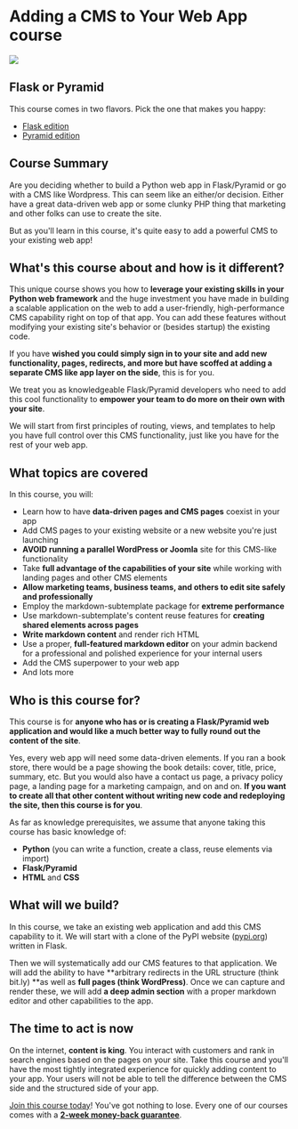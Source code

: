# Adding a CMS to Your Web App course

[![](https://raw.githubusercontent.com/talkpython/adding-a-cms-to-your-web-app-course/master/readme_resources/cms-flask.png)](https://talkpython.fm/cms-flask)

## Flask or Pyramid

This course comes in two flavors. Pick the one that makes you happy:

- [Flask edition](https://talkpython.fm/cms-flask)
- [Pyramid edition](https://talkpython.fm/cms-pyramid)

## Course Summary

Are you deciding whether to build a Python web app in Flask/Pyramid or go with a CMS like Wordpress. This can seem like an either/or decision. Either have a great data-driven web app or some clunky PHP thing that marketing and other folks can use to create the site.

But as you'll learn in this course, it's quite easy to add a powerful CMS to your existing web app!

## What's this course about and how is it different?

This unique course shows you how to **leverage your existing skills in your Python web framework** and the huge investment you have made in building a scalable application on the web to add a user-friendly, high-performance CMS capability right on top of that app. You can add these features without modifying your existing site's behavior or (besides startup) the existing code.

If you have **wished you could simply sign in to your site and add new functionality, pages, redirects, and more but have scoffed at adding a separate CMS like app layer on the side**, this is for you.

We treat you as knowledgeable Flask/Pyramid developers who need to add this cool functionality to **empower your team to do more on their own with your site**.

We will start from first principles of routing, views, and templates to help you have full control over this CMS functionality, just like you have for the rest of your web app.

## What topics are covered

In this course, you will:

* Learn how to have **data-driven pages and CMS pages** coexist in your app
* Add CMS pages to your existing website or a new website you're just launching
* **AVOID running a parallel WordPress or Joomla** site for this CMS-like functionality
* Take **full advantage of the capabilities of your site** while working with landing pages and other CMS elements
* **Allow marketing teams, business teams, and others to edit site safely and professionally**
* Employ the markdown-subtemplate package for **extreme performance**
* Use markdown-subtemplate's content reuse features for **creating shared elements across pages**
* **Write markdown content** and render rich HTML
* Use a proper, **full-featured markdown editor** on your admin backend for a professional and polished experience for your internal users
* Add the CMS superpower to your web app
* And lots more

## Who is this course for?

This course is for **anyone who has or is creating a Flask/Pyramid web application and would like a much better way to fully round out the content of the site**. 

Yes, every web app will need some data-driven elements. If you ran a book store, there would be a page showing the book details: cover, title, price, summary, etc. But you would also have a contact us page, a privacy policy page, a landing page for a marketing campaign, and on and on. **If you want to create all that other content without writing new code and redeploying the site, then this course is for you**.

As far as knowledge prerequisites, we assume that anyone taking this course has basic knowledge of:

- **Python** (you can write a function, create a class, reuse elements via import)
- **Flask/Pyramid**
- **HTML** and **CSS**

## What will we build?

In this course, we take an existing web application and add this CMS capability to it. We will start with a clone of the PyPI website ([pypi.org](https://pypi.org)) written in Flask. 

Then we will systematically add our CMS features to that application. We will add the ability to have **arbitrary redirects in the URL structure (think bit.ly) **as well as **full pages (think WordPress)**. Once we can capture and render these, we will add **a deep admin section** with a proper markdown editor and other capabilities to the app.

## The time to act is now

On the internet, **content is king**. You interact with customers and rank in search engines based on the pages on your site. Take this course and you'll have the most tightly integrated experience for quickly adding content to your app. Your users will not be able to tell the difference between the CMS side and the structured side of your app.

[Join this course today](https://training.talkpython.fm/courses/explore_flask_cms/adding-a-cms-to-your-data-driven-flask-web-app)! You've got nothing to lose. Every one of our courses comes with a **[2-week money-back guarantee](https://training.talkpython.fm/policies/pricing)**.

